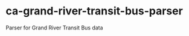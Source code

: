 ca-grand-river-transit-bus-parser
=================================

Parser for Grand River Transit Bus data
